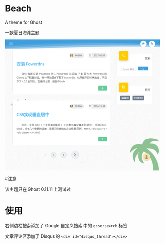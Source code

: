 # Beach

A theme for Ghost

一款夏日海滩主题

![](https://raw.githubusercontent.com/mrzhiin/ghost-theme-beach/master/screenshots/home.png)

#注意

该主题只在 Ghost 0.11.11 上测试过

# 使用

右侧边栏搜索添加了 Google 自定义搜索 中的 `gcse:search` 标签

文章评论区添加了 Disqus 的 `<div id="disqus_thread"></div>`